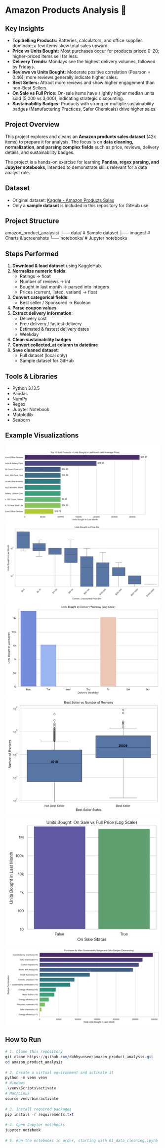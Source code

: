 # Amazon Products Analysis 🛒

## Key Insights
- **Top Selling Products:** Batteries, calculators, and office supplies dominate; a few items skew total sales upward.
- **Price vs Units Bought:** Most purchases occur for products priced $0–$20; higher-priced items sell far less.
- **Delivery Trends:** Mondays see the highest delivery volumes, followed by Fridays.
- **Reviews vs Units Bought:** Moderate positive correlation (Pearson = 0.46); more reviews generally indicate higher sales.
- **Best Sellers:** Attract more reviews and show higher engagement than non-Best Sellers.
- **On Sale vs Full Price:** On-sale items have slightly higher median units sold (5,000 vs 3,000), indicating strategic discounting.
- **Sustainability Badges:** Products with strong or multiple sustainability badges (Manufacturing Practices, Safer Chemicals) drive higher sales.

## Project Overview
This project explores and cleans an **Amazon products sales dataset** (42k items) to prepare it for analysis. The focus is on **data cleaning, normalization, and parsing complex fields** such as price, reviews, delivery details, and sustainability badges.

The project is a hands-on exercise for learning **Pandas, regex parsing, and Jupyter notebooks**, intended to demonstrate skills relevant for a data analyst role.

## Dataset
- Original dataset: [Kaggle - Amazon Products Sales](https://www.kaggle.com/datasets/ikramshah512/amazon-products-sales-dataset-42k-items-2025)
- Only a **sample dataset** is included in this repository for GitHub use.

## Project Structure
amazon_product_analysis/
├── data/ # Sample dataset
├── images/ # Charts & screenshots
└── notebooks/ # Jupyter notebooks

## Steps Performed
1. **Download & load dataset** using KaggleHub.
2. **Normalize numeric fields**:
   - Ratings → float
   - Number of reviews → int
   - Bought in last month → parsed into integers
   - Prices (current, listed, variant) → float
3. **Convert categorical fields**:
   - Best seller / Sponsored → Boolean
4. **Parse coupon values**
5. **Extract delivery information**:
   - Delivery cost
   - Free delivery / fastest delivery
   - Estimated & fastest delivery dates
   - Weekday
6. **Clean sustainability badges**
7. **Convert collected_at column to datetime**
8. **Save cleaned dataset**:
   - Full dataset (local only)
   - Sample dataset for GitHub

## Tools & Libraries
- Python 3.13.5
- Pandas
- NumPy
- Regex
- Jupyter Notebook
- Matplotlib
- Seaborn

## Example Visualizations
![Top 10 Sold Products](images/top_10_units_bought.png)  
![Units Bought vs Price Bin](images/units_bought_vs_price.png)  
![Delivery Weekday Trends](images/weekday_delivery_trends.png)  
![Best Seller vs Reviews](images/best_seller_vs_reviews_with_medians_corrected.png)  
![On Sale vs Units Bought](images/units_bought_last_month_sales.png)  
![Sustainability Badges vs Units Bought](images/sustainability_badges_vs_units_bought.png)

## How to Run

```powershell
# 1. Clone this repository
git clone https://github.com/dahhyunseo/amazon_product_analysis.git
cd amazon_product_analysis

# 2. Create a virtual environment and activate it
python -m venv venv
# Windows
.\venv\Scripts\activate
# Mac/Linux
source venv/bin/activate

# 3. Install required packages
pip install -r requirements.txt

# 4. Open Jupyter notebooks
jupyter notebook

# 5. Run the notebooks in order, starting with 01_data_cleaning.ipynb
```



